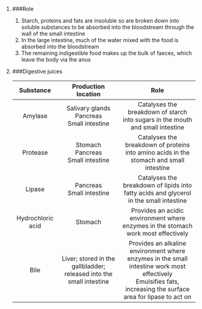 1. ###Role

    1. Starch, proteins and fats are insoluble so are broken down into soluble substances to be absorbed into the bloodstream through the wall of the small intestine
    2. In the large intestine, much of the water mixed with the food is absorbed into the bloodstream
    3. The remaining indigestible food makes up the bulk of faeces, which leave the body via the anus
2. ###Digestive juices

    |    Substance    |Production location|Role|
    |:---------------:|:-----------------:|:--:|
    |     Amylase     |Salivary glands<br>Pancreas<br>Small intestine|Catalyses the breakdown of starch into sugars in the mouth and small intestine|
    |    Protease     |Stomach<br>Pancreas<br>Small intestine|Catalyses the breakdown of proteins into amino acids in the stomach and small intestine|
    |     Lipase      |Pancreas<br>Small intestine|Catalyses the breakdown of lipids into fatty acids and glycerol in the small intestine|
    |Hydrochloric acid|Stomach|Provides an acidic environment where enzymes in the stomach work most effectively|
    |      Bile       |Liver; stored in the gallbladder; released into the small intestine|Provides an alkaline environment where enzymes in the small intestine work most effectively<br>Emulsifies fats, increasing the surface area for lipase to act on|
